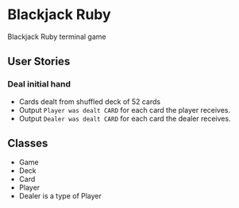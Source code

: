 # Blackjack Ruby
Blackjack Ruby terminal game

## User Stories

### Deal initial hand
* Cards dealt from shuffled deck of 52 cards
* Output `Player was dealt CARD` for each card the player receives.
* Output `Dealer was dealt CARD` for each card the dealer receives.

## Classes
- Game
- Deck
- Card
- Player
- Dealer is a type of Player